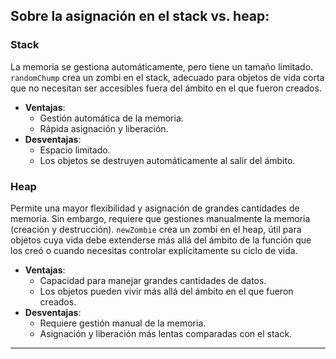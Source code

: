 ## Sobre la asignación en el stack vs. heap:

### Stack

La memoria se gestiona automáticamente, pero tiene un tamaño limitado. `randomChump` crea un zombi en el stack, adecuado para objetos de vida corta que no necesitan ser accesibles fuera del ámbito en el que fueron creados.

- **Ventajas**:
  - Gestión automática de la memoria.
  - Rápida asignación y liberación.
- **Desventajas**:
  - Espacio limitado.
  - Los objetos se destruyen automáticamente al salir del ámbito.

### Heap

Permite una mayor flexibilidad y asignación de grandes cantidades de memoria. Sin embargo, requiere que gestiones manualmente la memoria (creación y destrucción). `newZombie` crea un zombi en el heap, útil para objetos cuya vida debe extenderse más allá del ámbito de la función que los creó o cuando necesitas controlar explícitamente su ciclo de vida.

- **Ventajas**:
  - Capacidad para manejar grandes cantidades de datos.
  - Los objetos pueden vivir más allá del ámbito en el que fueron creados.
- **Desventajas**:
  - Requiere gestión manual de la memoria.
  - Asignación y liberación más lentas comparadas con el stack.

---
